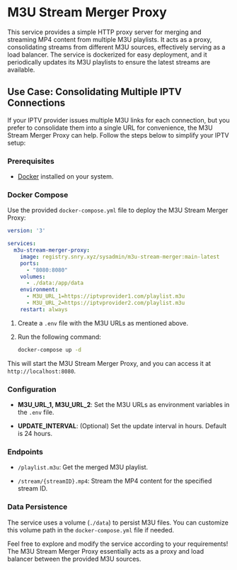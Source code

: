# M3U Stream Merger Proxy

This service provides a simple HTTP proxy server for merging and streaming MP4 content from multiple M3U playlists. It acts as a proxy, consolidating streams from different M3U sources, effectively serving as a load balancer. The service is dockerized for easy deployment, and it periodically updates its M3U playlists to ensure the latest streams are available.

## Use Case: Consolidating Multiple IPTV Connections

If your IPTV provider issues multiple M3U links for each connection, but you prefer to consolidate them into a single URL for convenience, the M3U Stream Merger Proxy can help. Follow the steps below to simplify your IPTV setup:

### Prerequisites

- [Docker](https://www.docker.com/) installed on your system.

### Docker Compose

Use the provided `docker-compose.yml` file to deploy the M3U Stream Merger Proxy:

```yaml
version: '3'

services:
  m3u-stream-merger-proxy:
    image: registry.snry.xyz/sysadmin/m3u-stream-merger:main-latest
    ports:
      - "8080:8080"
    volumes:
      - ./data:/app/data
    environment:
      - M3U_URL_1=https://iptvprovider1.com/playlist.m3u
      - M3U_URL_2=https://iptvprovider2.com/playlist.m3u
    restart: always
```

1. Create a `.env` file with the M3U URLs as mentioned above.

2. Run the following command:

   ```bash
   docker-compose up -d
   ```

This will start the M3U Stream Merger Proxy, and you can access it at `http://localhost:8080`.

### Configuration

- **M3U_URL_1, M3U_URL_2**: Set the M3U URLs as environment variables in the `.env` file.

- **UPDATE_INTERVAL**: (Optional) Set the update interval in hours. Default is 24 hours.

### Endpoints

- `/playlist.m3u`: Get the merged M3U playlist.

- `/stream/{streamID}.mp4`: Stream the MP4 content for the specified stream ID.

### Data Persistence

The service uses a volume (`./data`) to persist M3U files. You can customize this volume path in the `docker-compose.yml` file if needed.

Feel free to explore and modify the service according to your requirements! The M3U Stream Merger Proxy essentially acts as a proxy and load balancer between the provided M3U sources.